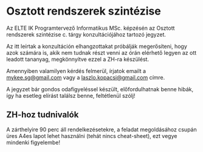 # Osztott rendszerek szintézise
Az ELTE IK Programtervező Informatikus MSc. képzésén az Osztott rendszerek szintézise c. tárgy konzultációjához tartozó jegyzet.

Az itt leírtak a konzultáción elhangzottakat próbálják megerősíteni, hogy azok számára is, akik nem tudnak részt venni az órán elérhető legyen az ott leadott tananyag, megkönnyítve ezzel a ZH-ra készülést.

Amennyiben valamilyen kérdés felmerül, írjatok emailt a mykee.sg@gmail.com vagy a laszlo.kopacsi@gmail.com címre.

A jegyzet bár gondos odafigyeléssel készült, előfordulhatnak benne hibák, így ha esetleg elírást találsz benne, feltétlenül szólj!

## ZH-hoz tudnivalók
A zárthelyire 90 perc áll rendelkezésetekre, a feladat megoldásához csupán üres A4es lapot lehet használni (tehát nincs cheat-sheet), ezt vegye mindenki figyelembe!
